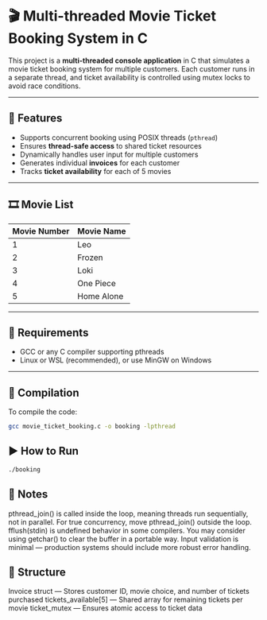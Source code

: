 # 🎬 Multi-threaded Movie Ticket Booking System in C

This project is a **multi-threaded console application** in C that simulates a movie ticket booking system for multiple customers. Each customer runs in a separate thread, and ticket availability is controlled using mutex locks to avoid race conditions.

---

## 🧠 Features

- Supports concurrent booking using POSIX threads (`pthread`)
- Ensures **thread-safe access** to shared ticket resources
- Dynamically handles user input for multiple customers
- Generates individual **invoices** for each customer
- Tracks **ticket availability** for each of 5 movies

---

## 🎞️ Movie List

| Movie Number | Movie Name   |
|--------------|--------------|
| 1            | Leo          |
| 2            | Frozen       |
| 3            | Loki         |
| 4            | One Piece    |
| 5            | Home Alone   |

---

## 🧰 Requirements

- GCC or any C compiler supporting pthreads
- Linux or WSL (recommended), or use MinGW on Windows

---

## 🔧 Compilation

To compile the code:

```bash
gcc movie_ticket_booking.c -o booking -lpthread
```
## ▶️ How to Run

```bash
./booking
```
## 🚨 Notes
pthread_join() is called inside the loop, meaning threads run sequentially, not in parallel. For true concurrency, move pthread_join() outside the loop.
fflush(stdin) is undefined behavior in some compilers. You may consider using getchar() to clear the buffer in a portable way.
Input validation is minimal — production systems should include more robust error handling.

## 🧾 Structure

Invoice struct — Stores customer ID, movie choice, and number of tickets purchased
tickets_available[5] — Shared array for remaining tickets per movie
ticket_mutex — Ensures atomic access to ticket data
